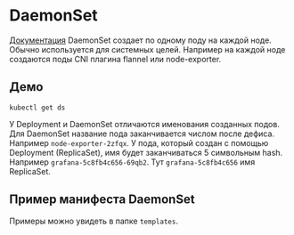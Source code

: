 # DaemonSet
[Документация](https://kubernetes.io/docs/concepts/workloads/controllers/daemonset/)
DaemonSet создает по одному поду на каждой ноде.
Обычно используется для системных целей. 
Например на каждой ноде создаются поды CNI плагина flannel или node-exporter.

## Демо
```shell script
kubectl get ds
```

У Deployment и DaemonSet отличаются именования созданных подов.
Для DaemonSet название пода заканчивается числом после дефиса. 
Например `node-exporter-2zfqx`.
У пода, который создан с помощью Deployment (ReplicaSet), имя будет заканчиваться 5 символьным hash.
Например `grafana-5c8fb4c656-69qb2`. Тут `grafana-5c8fb4c656` имя ReplicaSet.

## Пример манифеста DaemonSet
Примеры можно увидеть в папке `templates`. 
